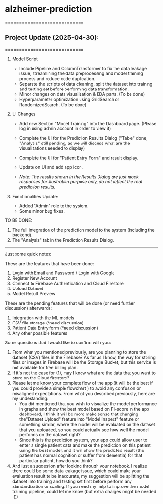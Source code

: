 # alzheimer-prediction

============================

## Project Update (2025-04-30):

============================
1. Model Script
   * Include Pipeline and ColumnTransformer to fix the data leakage issue, streamlining the data preprocessing and model training process and reduce code duplication.
   * Separate the scripts of data cleaning, split the dataset into training and testing set before performing data transformation.
   * Minor changes on data visualization & EDA parts. (To be done)
   * Hyperparameter optimization using GridSearch or RandomizedSearch. (To be done)
  
2. UI Changes
   * Add new Section "Model Training" into the Dashboard page. (Please log in using admin account in order to view it)
   * Complete the UI for the Prediction Results Dialog ("Table" done, "Analysis" still pending, as we will discuss what are the visualizations needed to display)
   * Complete the UI for "Patient Entry Form" and result display.
   * Update on UI and add app icon.
  
   * *Note: The results shown in the Results Dialog are just mock responses for illustration purpose only, do not reflect the real prediction results.*
  
3. Functionalities Update:
   * Added "Admin" role to the system.
   * Some minor bug fixes.

TO BE DONE:
1. The full integration of the prediction model to the system (including the backend).
2. The "Analysis" tab in the Prediction Results Dialog.


---------------------------------------------------------------------------------------------------------------------------------------------------------

Just some quick notes:


These are the features that have been done:

1. Login with Email and Password / Login with Google
2. Register New Account
3. Connect to Firebase Authentication and Cloud Firestore
4. Upload Dataset
5. Model Result Preview

These are the pending features that will be done (or need further discussion) afterwards:

1. Integration with the ML models
2. CSV file storage (*need discussion)
3. Patient Data Entry form (*need discussion)
4. Any other possible features

Some questions that I would like to confirm with you:

1. From what you mentioned previously, are you planning to store the dataset (CSV) files in the Firebase? As far as I know, the way for storing files or images in Firebase will be the Storage Bucket, but this service is not available for free billing plan.
2. If it's not the case for (1), may I know what are the data that you want to store on the Cloud firestore?
3. Please let me know your complete flow of the app (it will be the best if you could provide a simple flowchart ) to avoid any confusion or misaligned expectations. From what you described previously, here are my undestanding:
   - You did mentioned that you wish to visualize the model performance in graphs and show the best model based on F1-score in the app dashboard, I think it will be more make sense that changing the"Dataset Upload" feature into "Model Inspect" feature or something similar, where the model will be evaluated on the dataset that you uploaded, so you could actually see how well the model performs on the dataset right?
   - Since this is the prediction system, your app could allow user to enter a single patient data and make the prediction on this patient using the best model, and it will show the predicted result (the patient has normal cognition or suffer from dementia) for that particular patient, how do you think?
4. And just a suggestion after looking through your notebook, I realize there could be some data leakage issue, which could make your evaluation result to be inaccurate, my suggestion will be splitting the dataset into training and testing set first before perform any standardization or scaling. If you need my help to improve the model training pipeline, could let me know (but extra charges might be needed :D)
